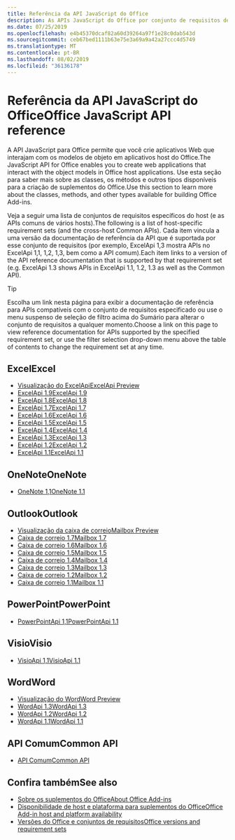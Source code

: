 ```yaml
---
title: Referência da API JavaScript do Office
description: As APIs JavaScript do Office por conjunto de requisitos de host
ms.date: 07/25/2019
ms.openlocfilehash: e4b45370dcaf82a60d39264a97f1e28c0dab543d
ms.sourcegitcommit: ceb67bed1111b63e75e3a69a9a42a27ccc4d5749
ms.translationtype: MT
ms.contentlocale: pt-BR
ms.lasthandoff: 08/02/2019
ms.locfileid: "36136178"
---
```

# <a name="office-javascript-api-reference"></a><span data-ttu-id="c0a2c-103">Referência da API JavaScript do Office</span><span class="sxs-lookup"><span data-stu-id="c0a2c-103">Office JavaScript API reference</span></span>

<span data-ttu-id="c0a2c-104">A API JavaScript para Office permite que você crie aplicativos Web que interajam com os modelos de objeto em aplicativos host do Office.</span><span class="sxs-lookup"><span data-stu-id="c0a2c-104">The JavaScript API for Office enables you to create web applications that interact with the object models in Office host applications.</span></span> <span data-ttu-id="c0a2c-105">Use esta seção para saber mais sobre as classes, os métodos e outros tipos disponíveis para a criação de suplementos do Office.</span><span class="sxs-lookup"><span data-stu-id="c0a2c-105">Use this section to learn more about the classes, methods, and other types available for building Office Add-ins.</span></span>

<span data-ttu-id="c0a2c-106">Veja a seguir uma lista de conjuntos de requisitos específicos do host (e as APIs comuns de vários hosts).</span><span class="sxs-lookup"><span data-stu-id="c0a2c-106">The following is a list of host-specific requirement sets (and the cross-host Common APIs).</span></span> <span data-ttu-id="c0a2c-107">Cada item vincula a uma versão da documentação de referência da API que é suportada por esse conjunto de requisitos (por exemplo, ExcelApi 1,3 mostra APIs no ExcelApi 1,1, 1,2, 1,3, bem como a API comum).</span><span class="sxs-lookup"><span data-stu-id="c0a2c-107">Each item links to a version of the API reference documentation that is supported by that requirement set (e.g. ExcelApi 1.3 shows APIs in ExcelApi 1.1, 1.2, 1.3 as well as the Common API).</span></span>

> [!TIP]
> <span data-ttu-id="c0a2c-108">Escolha um link nesta página para exibir a documentação de referência para APIs compatíveis com o conjunto de requisitos especificado ou use o menu suspenso de seleção de filtro acima do Sumário para alterar o conjunto de requisitos a qualquer momento.</span><span class="sxs-lookup"><span data-stu-id="c0a2c-108">Choose a link on this page to view reference documentation for APIs supported by the specified requirement set, or use the filter selection drop-down menu above the table of contents to change the requirement set at any time.</span></span>

## <a name="excel"></a><span data-ttu-id="c0a2c-109">Excel</span><span class="sxs-lookup"><span data-stu-id="c0a2c-109">Excel</span></span>

- [<span data-ttu-id="c0a2c-110">Visualização do ExcelApi</span><span class="sxs-lookup"><span data-stu-id="c0a2c-110">ExcelApi Preview</span></span>](/javascript/api/excel?view=excel-js-preview)
- [<span data-ttu-id="c0a2c-111">ExcelApi 1.9</span><span class="sxs-lookup"><span data-stu-id="c0a2c-111">ExcelApi 1.9</span></span>](/javascript/api/excel?view=excel-js-1.9)
- [<span data-ttu-id="c0a2c-112">ExcelApi 1.8</span><span class="sxs-lookup"><span data-stu-id="c0a2c-112">ExcelApi 1.8</span></span>](/javascript/api/excel?view=excel-js-1.8)
- [<span data-ttu-id="c0a2c-113">ExcelApi 1.7</span><span class="sxs-lookup"><span data-stu-id="c0a2c-113">ExcelApi 1.7</span></span>](/javascript/api/excel?view=excel-js-1.7)
- [<span data-ttu-id="c0a2c-114">ExcelApi 1.6</span><span class="sxs-lookup"><span data-stu-id="c0a2c-114">ExcelApi 1.6</span></span>](/javascript/api/excel?view=excel-js-1.6)
- [<span data-ttu-id="c0a2c-115">ExcelApi 1.5</span><span class="sxs-lookup"><span data-stu-id="c0a2c-115">ExcelApi 1.5</span></span>](/javascript/api/excel?view=excel-js-1.5)
- [<span data-ttu-id="c0a2c-116">ExcelApi 1.4</span><span class="sxs-lookup"><span data-stu-id="c0a2c-116">ExcelApi 1.4</span></span>](/javascript/api/excel?view=excel-js-1.4)
- [<span data-ttu-id="c0a2c-117">ExcelApi 1.3</span><span class="sxs-lookup"><span data-stu-id="c0a2c-117">ExcelApi 1.3</span></span>](/javascript/api/excel?view=excel-js-1.3)
- [<span data-ttu-id="c0a2c-118">ExcelApi 1.2</span><span class="sxs-lookup"><span data-stu-id="c0a2c-118">ExcelApi 1.2</span></span>](/javascript/api/excel?view=excel-js-1.2)
- [<span data-ttu-id="c0a2c-119">ExcelApi 1.1</span><span class="sxs-lookup"><span data-stu-id="c0a2c-119">ExcelApi 1.1</span></span>](/javascript/api/excel?view=excel-js-1.1)

## <a name="onenote"></a><span data-ttu-id="c0a2c-120">OneNote</span><span class="sxs-lookup"><span data-stu-id="c0a2c-120">OneNote</span></span>

- [<span data-ttu-id="c0a2c-121">OneNote 1,1</span><span class="sxs-lookup"><span data-stu-id="c0a2c-121">OneNote 1.1</span></span>](/javascript/api/onenote?view=onenote-js-1.1)

## <a name="outlook"></a><span data-ttu-id="c0a2c-122">Outlook</span><span class="sxs-lookup"><span data-stu-id="c0a2c-122">Outlook</span></span>

- [<span data-ttu-id="c0a2c-123">Visualização da caixa de correio</span><span class="sxs-lookup"><span data-stu-id="c0a2c-123">Mailbox Preview</span></span>](/javascript/api/outlook?view=outlook-js-preview)
- [<span data-ttu-id="c0a2c-124">Caixa de correio 1.7</span><span class="sxs-lookup"><span data-stu-id="c0a2c-124">Mailbox 1.7</span></span>](/javascript/api/outlook?view=outlook-js-1.7)
- [<span data-ttu-id="c0a2c-125">Caixa de correio 1.6</span><span class="sxs-lookup"><span data-stu-id="c0a2c-125">Mailbox 1.6</span></span>](/javascript/api/outlook?view=outlook-js-1.6)
- [<span data-ttu-id="c0a2c-126">Caixa de correio 1.5</span><span class="sxs-lookup"><span data-stu-id="c0a2c-126">Mailbox 1.5</span></span>](/javascript/api/outlook?view=outlook-js-1.5)
- [<span data-ttu-id="c0a2c-127"> Caixa de correio 1.4</span><span class="sxs-lookup"><span data-stu-id="c0a2c-127">Mailbox 1.4</span></span>](/javascript/api/outlook?view=outlook-js-1.4)
- [<span data-ttu-id="c0a2c-128"> Caixa de correio 1.3</span><span class="sxs-lookup"><span data-stu-id="c0a2c-128">Mailbox 1.3</span></span>](/javascript/api/outlook?view=outlook-js-1.3)
- [<span data-ttu-id="c0a2c-129">Caixa de correio 1.2</span><span class="sxs-lookup"><span data-stu-id="c0a2c-129">Mailbox 1.2</span></span>](/javascript/api/outlook?view=outlook-js-1.2)
- [<span data-ttu-id="c0a2c-130"> Caixa de correio 1.1</span><span class="sxs-lookup"><span data-stu-id="c0a2c-130">Mailbox 1.1</span></span>](/javascript/api/outlook?view=outlook-js-1.1)

## <a name="powerpoint"></a><span data-ttu-id="c0a2c-131">PowerPoint</span><span class="sxs-lookup"><span data-stu-id="c0a2c-131">PowerPoint</span></span>

- [<span data-ttu-id="c0a2c-132">PowerPointApi 1,1</span><span class="sxs-lookup"><span data-stu-id="c0a2c-132">PowerPointApi 1.1</span></span>](/javascript/api/powerpoint?view=powerpoint-js-1.1)

## <a name="visio"></a><span data-ttu-id="c0a2c-133">Visio</span><span class="sxs-lookup"><span data-stu-id="c0a2c-133">Visio</span></span>

- [<span data-ttu-id="c0a2c-134">VisioApi 1,1</span><span class="sxs-lookup"><span data-stu-id="c0a2c-134">VisioApi 1.1</span></span>](/javascript/api/visio?view=visio-js-1.1)

## <a name="word"></a><span data-ttu-id="c0a2c-135">Word</span><span class="sxs-lookup"><span data-stu-id="c0a2c-135">Word</span></span>

- [<span data-ttu-id="c0a2c-136">Visualização do Word</span><span class="sxs-lookup"><span data-stu-id="c0a2c-136">Word Preview</span></span>](/javascript/api/word?view=word-js-preview)
- [<span data-ttu-id="c0a2c-137">WordApi 1.3</span><span class="sxs-lookup"><span data-stu-id="c0a2c-137">WordApi 1.3</span></span>](/javascript/api/word?view=word-js-1.3)
- [<span data-ttu-id="c0a2c-138">WordApi 1.2</span><span class="sxs-lookup"><span data-stu-id="c0a2c-138">WordApi 1.2</span></span>](/javascript/api/word?view=word-js-1.2)
- [<span data-ttu-id="c0a2c-139">WordApi 1.1</span><span class="sxs-lookup"><span data-stu-id="c0a2c-139">WordApi 1.1</span></span>](/javascript/api/word?view=word-js-1.1)

## <a name="common-api"></a><span data-ttu-id="c0a2c-140">API Comum</span><span class="sxs-lookup"><span data-stu-id="c0a2c-140">Common API</span></span>

- [<span data-ttu-id="c0a2c-141">API Comum</span><span class="sxs-lookup"><span data-stu-id="c0a2c-141">Common API</span></span>](/javascript/api/office?view=common-js)

## <a name="see-also"></a><span data-ttu-id="c0a2c-142">Confira também</span><span class="sxs-lookup"><span data-stu-id="c0a2c-142">See also</span></span>

- [<span data-ttu-id="c0a2c-143">Sobre os suplementos do Office</span><span class="sxs-lookup"><span data-stu-id="c0a2c-143">About Office Add-ins</span></span>](/office/dev/add-ins/overview)
- [<span data-ttu-id="c0a2c-144">Disponibilidade de host e plataforma para suplementos do Office</span><span class="sxs-lookup"><span data-stu-id="c0a2c-144">Office Add-in host and platform availability</span></span>](/office/dev/add-ins/overview/office-add-in-availability)
- [<span data-ttu-id="c0a2c-145">Versões do Office e conjuntos de requisitos</span><span class="sxs-lookup"><span data-stu-id="c0a2c-145">Office versions and requirement sets</span></span>](/office/dev/add-ins/develop/office-versions-and-requirement-sets)
